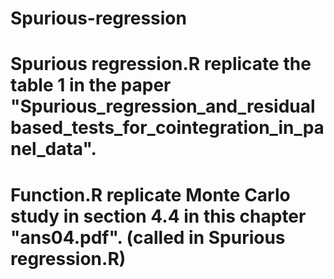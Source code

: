 # Spurious-regression
# Spurious regression.R replicate the table 1 in the paper "Spurious_regression_and_residualbased_tests_for_cointegration_in_panel_data".
# Function.R replicate Monte Carlo study in section 4.4 in this chapter "ans04.pdf". (called in Spurious regression.R)
